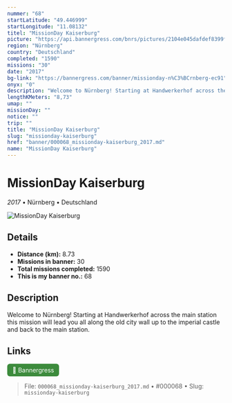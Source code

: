 ```yaml
---
nummer: "68"
startLatitude: "49.446999"
startLongitude: "11.08132"
titel: "MissionDay Kaiserburg"
picture: "https://api.bannergress.com/bnrs/pictures/2104e045dafdef8399f8f8b76ec19f50"
region: "Nürnberg"
country: "Deutschland"
completed: "1590"
missions: "30"
date: "2017"
bg-link: "https://bannergress.com/banner/missionday-n%C3%BCrnberg-ec91"
onyx: "0"
description: "Welcome to Nürnberg! Starting at Handwerkerhof across the main station this mission will lead you all along the old city wall up to the imperial castle and back to the main station."
lengthKMeters: "8,73"
umap: ""
missionDay: ""
notice: ""
trip: ""
title: "MissionDay Kaiserburg"
slug: "missionday-kaiserburg"
href: "banner/000068_missionday-kaiserburg_2017.md"
name: "MissionDay Kaiserburg"
---
```

# MissionDay Kaiserburg

*2017* • Nürnberg • Deutschland

![MissionDay Kaiserburg](https://api.bannergress.com/bnrs/pictures/2104e045dafdef8399f8f8b76ec19f50)



## Details
- **Distance (km):** 8.73
- **Missions in banner:** 30
- **Total missions completed:** 1590
- **This is my banner no.:** 68



## Description
Welcome to Nürnberg! Starting at Handwerkerhof across the main station this mission will lead you all along the old city wall up to the imperial castle and back to the main station.



## Links
<a href="https://bannergress.com/banner/missionday-n%C3%BCrnberg-ec91" target="_blank" style="display:inline-block;margin-right:8px;padding:6px 12px;background:#3c8b3c;color:#fff;text-decoration:none;border-radius:6px;">🔗 Bannergress</a>



> File: `000068_missionday-kaiserburg_2017.md`
> • #000068
> • Slug: `missionday-kaiserburg`
